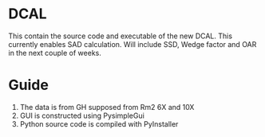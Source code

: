 # DCAL

This contain the source code and executable of the new DCAL. This currently enables SAD calculation. Will include SSD, Wedge factor and OAR in the next couple of weeks. 

# Guide 
1. The data is from GH supposed from Rm2 6X and 10X
2. GUI is constructed using PysimpleGui
3. Python source code is compiled with PyInstaller
